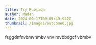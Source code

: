 ```yaml
---
title: Try Publish
author: Madan
date: 2024-09-17T09:05:49.922Z
thumbnail: /images/outcome6.jpg
---
```

f﻿sggdnfnvbmvhmbv  vnv mvbbdgcf vbmbv